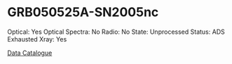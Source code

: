 # GRB050525A-SN2005nc

Optical: Yes
Optical Spectra: No
Radio: No
State: Unprocessed
Status: ADS Exhausted
Xray: Yes

[Data Catalogue](GRB050525A-SN2005nc%20cdb459bfbb9046c1bbbeecad9d7f12f4/Data%20Catalogue%20020b39cc586f479691e25950e20a65f0.csv)